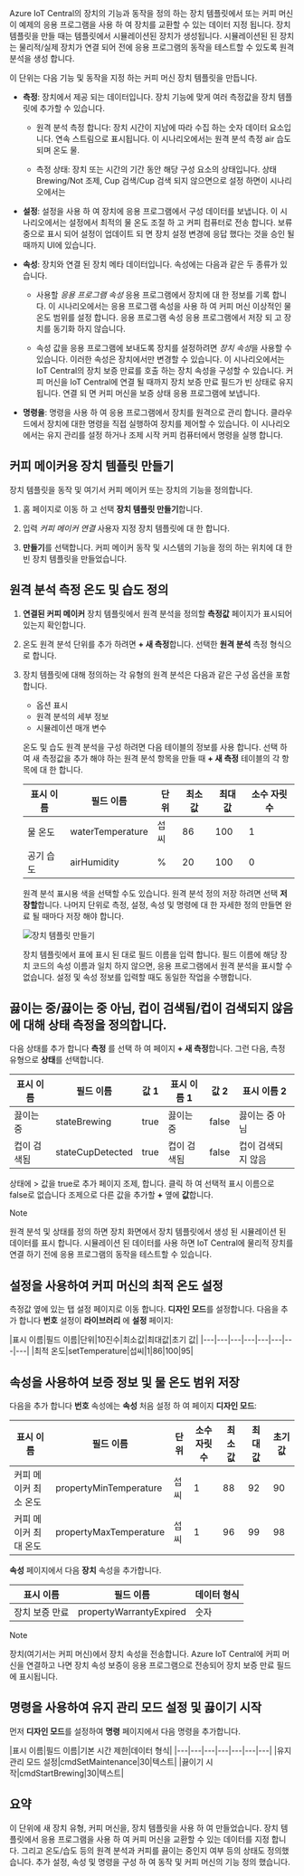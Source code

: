 Azure IoT Central의 장치의 기능과 동작을 정의 하는 장치 템플릿에서 또는 커피 머신이 예제의 응용 프로그램을 사용 하 여 장치를 교환할 수 있는 데이터 지정 됩니다. 장치 템플릿을 만들 때는 템플릿에서 시뮬레이션된 장치가 생성됩니다. 시뮬레이션된 된 장치는 물리적/실제 장치가 연결 되어 전에 응용 프로그램의 동작을 테스트할 수 있도록 원격 분석을 생성 합니다. 

이 단위는 다음 기능 및 동작을 지정 하는 커피 머신 장치 템플릿을 만듭니다.
* **측정**: 장치에서 제공 되는 데이터입니다. 장치 기능에 맞게 여러 측정값을 장치 템플릿에 추가할 수 있습니다.
    * 원격 분석 측정 합니다: 장치 시간이 지남에 따라 수집 하는 숫자 데이터 요소입니다. 연속 스트림으로 표시됩니다. 이 시나리오에서는 원격 분석 측정 air 습도 되며 온도 물. 

    * 측정 상태: 장치 또는 시간의 기간 동안 해당 구성 요소의 상태입니다. 상태 Brewing/Not 조제, Cup 검색/Cup 검색 되지 않으면으로 설정 하면이 시나리오에서는

* **설정**: 설정을 사용 하 여 장치에 응용 프로그램에서 구성 데이터를 보냅니다. 이 시나리오에서는 설정에서 최적의 물 온도 조절 하 고 커피 컴퓨터로 전송 합니다. 보류 중으로 표시 되어 설정이 업데이트 되 면 장치 설정 변경에 응답 했다는 것을 승인 될 때까지 UI에 있습니다.

* **속성**: 장치와 연결 된 장치 메타 데이터입니다. 속성에는 다음과 같은 두 종류가 있습니다.
    * 사용할 *응용 프로그램 속성* 응용 프로그램에서 장치에 대 한 정보를 기록 합니다. 이 시나리오에서는 응용 프로그램 속성을 사용 하 여 커피 머신 이상적인 물 온도 범위를 설정 합니다. 응용 프로그램 속성 응용 프로그램에서 저장 되 고 장치를 동기화 하지 않습니다. 

    * 속성 값을 응용 프로그램에 보내도록 장치를 설정하려면 *장치 속성*을 사용할 수 있습니다. 이러한 속성은 장치에서만 변경할 수 있습니다. 이 시나리오에서는 IoT Central의 장치 보증 만료를 호출 하는 장치 속성을 구성할 수 있습니다. 커피 머신을 IoT Central에 연결 될 때까지 장치 보증 만료 필드가 빈 상태로 유지 됩니다. 연결 되 면 커피 머신을 보증 상태 응용 프로그램에 보냅니다. 

* **명령을**: 명령을 사용 하 여 응용 프로그램에서 장치를 원격으로 관리 합니다. 클라우드에서 장치에 대한 명령을 직접 실행하여 장치를 제어할 수 있습니다. 이 시나리오에서는 유지 관리를 설정 하거나 조제 시작 커피 컴퓨터에서 명령을 실행 합니다. 

## <a name="create-a-device-template-for-the-coffee-maker"></a>커피 메이커용 장치 템플릿 만들기
장치 템플릿을 동작 및 여기서 커피 메이커 또는 장치의 기능을 정의합니다.

1. 홈 페이지로 이동 하 고 선택 **장치 템플릿 만들기**합니다.

1. 입력 *커피 메이커 연결* 사용자 지정 장치 템플릿에 대 한 합니다. 
 
1. **만들기**를 선택합니다. 커피 메이커 동작 및 시스템의 기능을 정의 하는 위치에 대 한 빈 장치 템플릿을 만들었습니다. 

## <a name="define-telemetry-measurement-temperature-and-humidity"></a>원격 분석 측정 온도 및 습도 정의
1.  **연결된 커피 메이커** 장치 템플릿에서 원격 분석을 정의할 **측정값** 페이지가 표시되어 있는지 확인합니다. 

1.  온도 원격 분석 단위를 추가 하려면 **+ 새 측정**합니다. 선택한 **원격 분석** 측정 형식으로 합니다.

1.  장치 템플릿에 대해 정의하는 각 유형의 원격 분석은 다음과 같은 구성 옵션을 포함합니다.
    * 옵션 표시
    * 원격 분석의 세부 정보
    * 시뮬레이션 매개 변수

    온도 및 습도 원격 분석을 구성 하려면 다음 테이블의 정보를 사용 합니다. 선택 하 여 새 측정값을 추가 해야 하는 원격 분석 항목을 만들 때 **+ 새 측정** 테이블의 각 항목에 대 한 합니다.
    
    |표시 이름|필드 이름|단위|최소값|최대값|소수 자릿수|
    |---|---|---|---|---|---|
    |물 온도|waterTemperature|섭씨|86|100|1|
    |공기 습도|airHumidity|%|20|100|0|
   
    원격 분석 표시용 색을 선택할 수도 있습니다. 원격 분석 정의 저장 하려면 선택 **저장할**합니다. 나머지 단위로 측정, 설정, 속성 및 명령에 대 한 자세한 정의 만들면 완료 될 때마다 저장 해야 합니다.  
    
    ![장치 템플릿 만들기](../images/2-device-template-a.png)

    장치 템플릿에서 표에 표시 된 대로 필드 이름을 입력 합니다. 필드 이름에 해당 장치 코드의 속성 이름과 일치 하지 않으면, 응용 프로그램에서 원격 분석을 표시할 수 없습니다. 설정 및 속성 정보를 입력할 때도 동일한 작업을 수행합니다. 

## <a name="define-state-measurement-for-brewingnot-brewing-cup-detectedcup-not-detected"></a>끓이는 중/끓이는 중 아님, 컵이 검색됨/컵이 검색되지 않음에 대해 상태 측정을 정의합니다.
다음 상태를 추가 합니다 **측정** 를 선택 하 여 페이지 **+ 새 측정**합니다. 그런 다음, 측정 유형으로 **상태**를 선택합니다.
    
   |표시 이름|필드 이름|값 1|표시 이름 1|값 2|표시 이름 2|
   |---|---|---|---|---|---|
   |끓이는 중|stateBrewing|true|끓이는 중|false|끓이는 중 아님|
   |컵이 검색됨|stateCupDetected|true|컵이 검색됨|false|컵이 검색되지 않음|


상태에 > 값을 true로 추가 페이지 조제, 합니다. 클릭 하 여 선택적 표시 이름으로 false로 없습니다 조제으로 다른 값을 추가할 **+** 옆에 **값**합니다.

> [!NOTE]
> 원격 분석 및 상태를 정의 하면 장치 화면에서 장치 템플릿에서 생성 된 시뮬레이션 된 데이터를 표시 합니다. 시뮬레이션 된 데이터를 사용 하면 IoT Central에 물리적 장치를 연결 하기 전에 응용 프로그램의 동작을 테스트할 수 있습니다. 

## <a name="use-settings-to-set-the-optimal-temperature-of-the-coffee-machine"></a>설정을 사용하여 커피 머신의 최적 온도 설정
측정값 옆에 있는 탭 설정 페이지로 이동 합니다. **디자인 모드**를 설정합니다. 다음을 추가 합니다 **번호** 설정이 **라이브러리** 에 **설정** 페이지:

|표시 이름|필드 이름|단위|10진수|최소값|최대값|초기 값|
|---|---|---|---|---|---|---|---|
|최적 온도|setTemperature|섭씨|1|86|100|95|

## <a name="use-properties-to-store-warranty-info-and-water-temperature-range"></a>속성을 사용하여 보증 정보 및 물 온도 범위 저장

다음을 추가 합니다 **번호** 속성에는 **속성** 처음 설정 하 여 페이지 **디자인 모드**:

|표시 이름|필드 이름|단위|소수 자릿수|최소값|최대값|초기 값
|---|---|---|---|---|---|---|
|커피 메이커 최소 온도|propertyMinTemperature|섭씨|1|88|92|90|
|커피 메이커 최대 온도|propertyMaxTemperature|섭씨|1|96|99|98| 

**속성** 페이지에서 다음 **장치** 속성을 추가합니다.

   |표시 이름|필드 이름|데이터 형식|
   |---|---|---|
   |장치 보증 만료|propertyWarrantyExpired|숫자|

> [!NOTE]
> 장치(여기서는 커피 머신)에서 장치 속성을 전송합니다. Azure IoT Central에 커피 머신을 연결하고 나면 장치 속성 보증이 응용 프로그램으로 전송되어 장치 보증 만료 필드에 표시됩니다. 

## <a name="use-commands-to-set-maintenance-mode-and-start-brewing"></a>명령을 사용하여 유지 관리 모드 설정 및 끓이기 시작

먼저 **디자인 모드**를 설정하여 **명령** 페이지에서 다음 명령을 추가합니다.

|표시 이름|필드 이름|기본 시간 제한|데이터 형식|
|---|---|---|---|---|---|---|
|유지 관리 모드 설정|cmdSetMaintenance|30|텍스트| 
|끓이기 시작|cmdStartBrewing|30|텍스트|

## <a name="summary"></a>요약

이 단위에 새 장치 유형, 커피 머신을, 장치 템플릿을 사용 하 여 만들었습니다. 장치 템플릿에서 응용 프로그램을 사용 하 여 커피 머신을 교환할 수 있는 데이터를 지정 합니다. 그리고 온도/습도 등의 원격 분석과 커피를 끓이는 중인지 여부 등의 상태도 정의했습니다. 추가 설정, 속성 및 명령을 구성 하 여 동작 및 커피 머신의 기능 정의 했습니다. 


